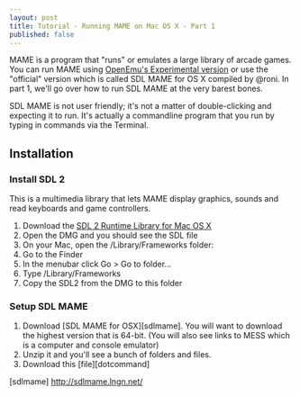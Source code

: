 ```yaml
---
layout: post
title: Tutorial - Running MAME on Mac OS X - Part 1
published: false
---
```


MAME is a program that "runs" or emulates a large library of arcade games. You can run MAME using [OpenEmu's Experimental version](http://openemu.org) or use the "official" version which is called SDL MAME for OS X compiled by @roni. In part 1, we'll go over how to run SDL MAME at the very barest bones.

SDL MAME is not user friendly; it's not a matter of double-clicking and expecting it to run. It's actually a commandline program that you run by typing in commands via the Terminal.

## Installation

### Install SDL 2

This is a multimedia library that lets MAME display graphics, sounds and read keyboards and game controllers.

1. Download the [SDL 2 Runtime Library for Mac OS X](http://sdlmame.lngn.net/)
2. Open the DMG and you should see the SDL file
3. On your Mac, open the /Library/Frameworks folder:
  1. Go to the Finder
  2. In the menubar click Go > Go to folder...
  3. Type /Library/Frameworks
  4. Copy the SDL2 from the DMG to this folder

### Setup SDL MAME

1. Download [SDL MAME for OSX][sdlmame]. You will want to download the highest version that is 64-bit. (You will also see links to MESS which is a computer and console emulator)
2. Unzip it and you'll see a bunch of folders and files.
3. Download this [file][dotcommand]


[sdlmame] http://sdlmame.lngn.net/
